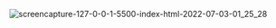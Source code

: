 ![screencapture-127-0-0-1-5500-index-html-2022-07-03-01_25_28](https://user-images.githubusercontent.com/97412434/177024557-2a6a373f-e507-448b-b6a1-acdb5db96267.png)
